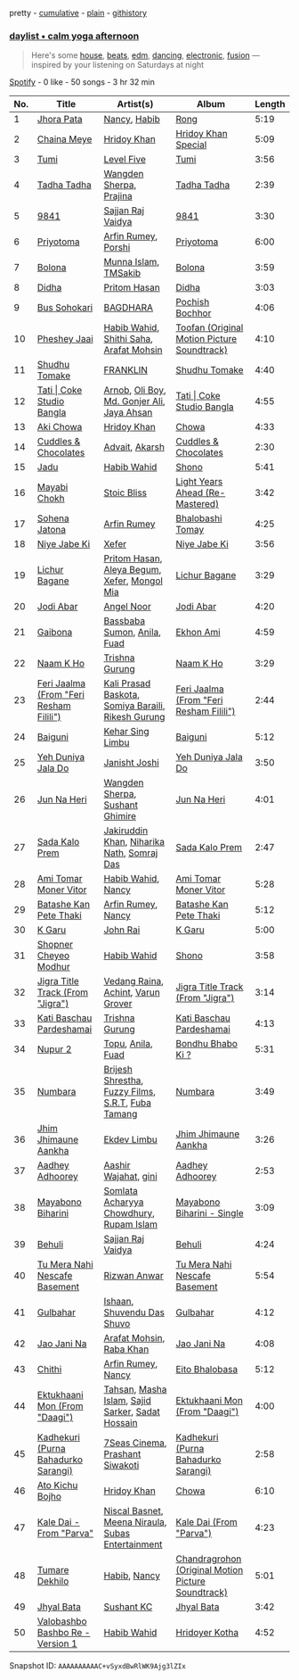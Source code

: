 pretty - [cumulative](/playlists/cumulative/37i9dQZF1EP6YuccBxUcC1.md) - [plain](/playlists/plain/37i9dQZF1EP6YuccBxUcC1) - [githistory](https://github.githistory.xyz/mdn522/spotify-playlist-archive/blob/main/playlists/plain/37i9dQZF1EP6YuccBxUcC1)

### [daylist • calm yoga afternoon](https://open.spotify.com/playlist/37i9dQZF1EP6YuccBxUcC1)

> Here's some <a href="spotify:playlist:37i9dQZF1EQpoj8u9Hn81e">house</a>, <a href="spotify:playlist:37i9dQZF1EIhgWBKbvXsvy">beats</a>, <a href="spotify:playlist:37i9dQZF1EIed8lWkU8WSm">edm</a>, <a href="spotify:playlist:37i9dQZF1EIeODmnRMXZXQ">dancing</a>, <a href="spotify:playlist:37i9dQZF1EQp9BVPsNVof1">electronic</a>, <a href="spotify:playlist:37i9dQZF1EIeeQVlTEj5LF">fusion</a> — inspired by your listening on Saturdays at night

[Spotify](https://open.spotify.com/user/spotify) - 0 like - 50 songs - 3 hr 32 min

| No. | Title | Artist(s) | Album | Length |
|---|---|---|---|---|
| 1 | [Jhora Pata](https://open.spotify.com/track/3ercG510tWeFNEt6ViNJBO) | [Nancy](https://open.spotify.com/artist/6tWikeOxr6awcL0rmWQkfw), [Habib](https://open.spotify.com/artist/5s4yKsjfxsyBtIOCufluoU) | [Rong](https://open.spotify.com/album/3ofwTAhNVNo2IovdYevTs2) | 5:19 |
| 2 | [Chaina Meye](https://open.spotify.com/track/2eWAOmTUvtr7XvCuiV9frx) | [Hridoy Khan](https://open.spotify.com/artist/4L8j8SN9LKAcKYq8oy4f5j) | [Hridoy Khan Special](https://open.spotify.com/album/3rGDSSzYuUx1Z9AEppXR1Y) | 5:09 |
| 3 | [Tumi](https://open.spotify.com/track/7iSWYBp3QGl3eQyv8l40hs) | [Level Five](https://open.spotify.com/artist/0wf0kncEWHLMGqYqXgZql8) | [Tumi](https://open.spotify.com/album/0KAkp5p9mfSCIqRfIduRcl) | 3:56 |
| 4 | [Tadha Tadha](https://open.spotify.com/track/3gZ0eP6lDidIcNqLmgoBTc) | [Wangden Sherpa](https://open.spotify.com/artist/5sml6juxnDkUFi3K3bRAuq), [Prajina](https://open.spotify.com/artist/5hcYAkz7DuyMy1JDinat5a) | [Tadha Tadha](https://open.spotify.com/album/4au4xmmZH1Ls0x3ujkSnSZ) | 2:39 |
| 5 | [9841](https://open.spotify.com/track/55xxtb3HZ0jDYEBLPYaJrs) | [Sajjan Raj Vaidya](https://open.spotify.com/artist/1deQzOQwArAsUgm2WdjtyI) | [9841](https://open.spotify.com/album/0niWQgbrbjkmK24VbJm8UE) | 3:30 |
| 6 | [Priyotoma](https://open.spotify.com/track/17uDaGWE3oITxzsvH8PBti) | [Arfin Rumey](https://open.spotify.com/artist/26WZ66RZJlCL9FUMHXg8IR), [Porshi](https://open.spotify.com/artist/09CqQGNF7LRRu6NQgOsMiR) | [Priyotoma](https://open.spotify.com/album/6HX8gsjNHy8DfX8rm0o5gX) | 6:00 |
| 7 | [Bolona](https://open.spotify.com/track/2NaDump6uGH8a9JXyVaPwI) | [Munna Islam](https://open.spotify.com/artist/2MGV7EF9XR3ssCRPXDbTBR), [TMSakib](https://open.spotify.com/artist/1A9EOVdT0DDWhkvdq3yLf2) | [Bolona](https://open.spotify.com/album/5KjvNZgqFNcOtCrb6wim6E) | 3:59 |
| 8 | [Didha](https://open.spotify.com/track/31MNFbWzsIZvf3ED5kHYsr) | [Pritom Hasan](https://open.spotify.com/artist/037oCHf26WEq5mR05NoOO7) | [Didha](https://open.spotify.com/album/6Uchz9ZFQs9JX2T0d5S1xI) | 3:03 |
| 9 | [Bus Sohokari](https://open.spotify.com/track/3JWH65CXpChIoKuW1wKoFB) | [BAGDHARA](https://open.spotify.com/artist/7uiRC0NlNdHQKVhjTztgrg) | [Pochish Bochhor](https://open.spotify.com/album/0O2yFjSGIyVIFixC4PLFoE) | 4:06 |
| 10 | [Pheshey Jaai](https://open.spotify.com/track/3iqnlFhOfA2uhFGzKjaEJf) | [Habib Wahid](https://open.spotify.com/artist/17BWP9jYZZuuc7s72mQb8r), [Shithi Saha](https://open.spotify.com/artist/3i9l82blymkiV0RpcY0IQw), [Arafat Mohsin](https://open.spotify.com/artist/3z8M11v6g0H2VvkETg7jDn) | [Toofan \(Original Motion Picture Soundtrack\)](https://open.spotify.com/album/0L1MbBa8pNYaLad0gpySZ4) | 4:10 |
| 11 | [Shudhu Tomake](https://open.spotify.com/track/3RWGr29hPAiagbNClOMnhI) | [FRANKLIN](https://open.spotify.com/artist/73G8ACEQ6SOnQBTLEHBbBV) | [Shudhu Tomake](https://open.spotify.com/album/1f8TWNspvXbEx3KL7268eh) | 4:40 |
| 12 | [Tati \| Coke Studio Bangla](https://open.spotify.com/track/6tUdM6RcfH62BaVeC1Bpqd) | [Arnob](https://open.spotify.com/artist/3DeHMjvYP73Pycy8va8RKY), [Oli Boy](https://open.spotify.com/artist/4OZ6RSHfbaWBQj8u7QwpBf), [Md\. Gonjer Ali](https://open.spotify.com/artist/55C4dOu9IsfmGGm24l0Mwx), [Jaya Ahsan](https://open.spotify.com/artist/66cqsvJ91Ujh80cn0Gzax4) | [Tati \| Coke Studio Bangla](https://open.spotify.com/album/3Ral19Y6ssGLpuCj5x28a6) | 4:55 |
| 13 | [Aki Chowa](https://open.spotify.com/track/50UznC4rJkF6q9iOir4G2q) | [Hridoy Khan](https://open.spotify.com/artist/4L8j8SN9LKAcKYq8oy4f5j) | [Chowa](https://open.spotify.com/album/6dn8LYV5gRP8Y9wKT6JWi2) | 4:33 |
| 14 | [Cuddles & Chocolates](https://open.spotify.com/track/6zEzP0A8i0x1uNCnaMyEoG) | [Advait](https://open.spotify.com/artist/5FndSs7pNHPzomD3mxiBR5), [Akarsh](https://open.spotify.com/artist/5S1tBFl9bN0sjCIa8ADxjr) | [Cuddles & Chocolates](https://open.spotify.com/album/6qXa9pFpERL95LOex38t2e) | 2:30 |
| 15 | [Jadu](https://open.spotify.com/track/590JyZyHLKgqNJroGgctn0) | [Habib Wahid](https://open.spotify.com/artist/6QAoAZfRaqkMvxKDRdXl2f) | [Shono](https://open.spotify.com/album/25ruQsWNZJYLKjA4gJYq28) | 5:41 |
| 16 | [Mayabi Chokh](https://open.spotify.com/track/2LEefOxpyWSWJiAhANCPXL) | [Stoic Bliss](https://open.spotify.com/artist/3rgl5maOkVyXSlgBTWxovp) | [Light Years Ahead \(Re\-Mastered\)](https://open.spotify.com/album/0AHTJ3NJJoVoO4FQznFTIG) | 3:42 |
| 17 | [Sohena Jatona](https://open.spotify.com/track/2UibYVuub6yRAgbRWU9uEf) | [Arfin Rumey](https://open.spotify.com/artist/26WZ66RZJlCL9FUMHXg8IR) | [Bhalobashi Tomay](https://open.spotify.com/album/0O4GYKXe7ODbuGRTizGuBv) | 4:25 |
| 18 | [Niye Jabe Ki](https://open.spotify.com/track/3eDD5BU1vTt1Ns1KjYY1ej) | [Xefer](https://open.spotify.com/artist/2S5txX8JNvdebvGU6LZbf9) | [Niye Jabe Ki](https://open.spotify.com/album/26TnRDJk3FdxcZPEtIW9Fw) | 3:56 |
| 19 | [Lichur Bagane](https://open.spotify.com/track/6b1K1mFBFg0RSCw5NBUNdJ) | [Pritom Hasan](https://open.spotify.com/artist/037oCHf26WEq5mR05NoOO7), [Aleya Begum](https://open.spotify.com/artist/2axdevif2FetvDCoxlAZzy), [Xefer](https://open.spotify.com/artist/2S5txX8JNvdebvGU6LZbf9), [Mongol Mia](https://open.spotify.com/artist/0Yo2gdtMiphPnL11YDze4o) | [Lichur Bagane](https://open.spotify.com/album/7k7BoX96LDDtBTrtbCdQhe) | 3:29 |
| 20 | [Jodi Abar](https://open.spotify.com/track/7eqT1QUsPAyAgBlyZ1khqz) | [Angel Noor](https://open.spotify.com/artist/1MZq027LxBnwHGKNWbO5Iu) | [Jodi Abar](https://open.spotify.com/album/6Hquwmr3Vw4eoLqulgeBux) | 4:20 |
| 21 | [Gaibona](https://open.spotify.com/track/0apG1ss6Igy8IJb7ieltBc) | [Bassbaba Sumon](https://open.spotify.com/artist/0dWXQH3oFfiWhCLcXCwKh0), [Anila](https://open.spotify.com/artist/3XkR8TD7tay5OQ9EVRxGbx), [Fuad](https://open.spotify.com/artist/3my0yG4y3f4CnxDiFzApeD) | [Ekhon Ami](https://open.spotify.com/album/37zdsw1zImKKG4ZCrcIHh6) | 4:59 |
| 22 | [Naam K Ho](https://open.spotify.com/track/4IKW9jTESs959oE0coi7oA) | [Trishna Gurung](https://open.spotify.com/artist/1m98lRsSVX0l8vVaWkRwhD) | [Naam K Ho](https://open.spotify.com/album/290NGmfcBjI501Mt2uilzw) | 3:29 |
| 23 | [Feri Jaalma \(From "Feri Resham Filili"\)](https://open.spotify.com/track/7d0zp6xa4jWP5Z8lDHvkVO) | [Kali Prasad Baskota](https://open.spotify.com/artist/4JDWG0j8Lfo8vG9EInupwJ), [Somiya Baraili](https://open.spotify.com/artist/3j5odtct2MdyDXHvWQu43p), [Rikesh Gurung](https://open.spotify.com/artist/0tawNwADEQ6jS8BbUCUpTn) | [Feri Jaalma \(From "Feri Resham Filili"\)](https://open.spotify.com/album/0MJOSDuHQVyY2CF81QKWq3) | 2:44 |
| 24 | [Baiguni](https://open.spotify.com/track/1lSSj2gBUZc6BltgQllzJH) | [Kehar Sing Limbu](https://open.spotify.com/artist/039N6YW2qaDNYRBmNNph08) | [Baiguni](https://open.spotify.com/album/7JBvoWQA6hBCVscujdRcp0) | 5:12 |
| 25 | [Yeh Duniya Jala Do](https://open.spotify.com/track/15Z1xuTPQjErBcsaFpunGg) | [Janisht Joshi](https://open.spotify.com/artist/0lxFJDXOwwxbYpo0EnA51Z) | [Yeh Duniya Jala Do](https://open.spotify.com/album/6PUDZpIB7D6WrRMI8DufL6) | 3:50 |
| 26 | [Jun Na Heri](https://open.spotify.com/track/6pO2llrlrEr5daoL43kC2i) | [Wangden Sherpa](https://open.spotify.com/artist/5sml6juxnDkUFi3K3bRAuq), [Sushant Ghimire](https://open.spotify.com/artist/67vGJOwTnIy6JeePf0IszV) | [Jun Na Heri](https://open.spotify.com/album/73sJ68SAF32QtClc4COh2j) | 4:01 |
| 27 | [Sada Kalo Prem](https://open.spotify.com/track/2wG6w47s5i7cyllqvo3noX) | [Jakiruddin Khan](https://open.spotify.com/artist/64TdfCKdA1sQjd2XKht29b), [Niharika Nath](https://open.spotify.com/artist/5f6pXuctnPWEuipUhHrlal), [Somraj Das](https://open.spotify.com/artist/4fOwouuiA4WA3wCdqS1YzS) | [Sada Kalo Prem](https://open.spotify.com/album/6faOoaAAYpUQu9trGxzjq9) | 2:47 |
| 28 | [Ami Tomar Moner Vitor](https://open.spotify.com/track/2JU4bkZOLDrGFGGeAsD6gK) | [Habib Wahid](https://open.spotify.com/artist/60jYUgQzKAtnJoXKGk1GNn), [Nancy](https://open.spotify.com/artist/6tWikeOxr6awcL0rmWQkfw) | [Ami Tomar Moner Vitor](https://open.spotify.com/album/4GxhLessu8BW9fcTRlN588) | 5:28 |
| 29 | [Batashe Kan Pete Thaki](https://open.spotify.com/track/1VnuHWUuq0TLVC13JhYWOs) | [Arfin Rumey](https://open.spotify.com/artist/26WZ66RZJlCL9FUMHXg8IR), [Nancy](https://open.spotify.com/artist/6tWikeOxr6awcL0rmWQkfw) | [Batashe Kan Pete Thaki](https://open.spotify.com/album/2zEmuEtTi8zPVcRjlucqgr) | 5:12 |
| 30 | [K Garu](https://open.spotify.com/track/0cR36MAMtGeUON8XYJwA4n) | [John Rai](https://open.spotify.com/artist/0HeDIdaYWPE0mpdfT4yIUt) | [K Garu](https://open.spotify.com/album/6SatRb6QIzqT7BSbcp19j8) | 5:00 |
| 31 | [Shopner Cheyeo Modhur](https://open.spotify.com/track/2RSa4IQKPzPWHVGavE7RDF) | [Habib Wahid](https://open.spotify.com/artist/6QAoAZfRaqkMvxKDRdXl2f) | [Shono](https://open.spotify.com/album/25ruQsWNZJYLKjA4gJYq28) | 3:58 |
| 32 | [Jigra Title Track \(From "Jigra"\)](https://open.spotify.com/track/6MFYqlKvieBkgsA79OtRzy) | [Vedang Raina](https://open.spotify.com/artist/1X95l2wU2j5wskoTNOwfLB), [Achint](https://open.spotify.com/artist/4bvGDTEPFnllKiJaEZGuXk), [Varun Grover](https://open.spotify.com/artist/23tDn4nvBiCQroeeCwwCWT) | [Jigra Title Track \(From "Jigra"\)](https://open.spotify.com/album/7qAhSm0Rs8T1xDFwWhwDuf) | 3:14 |
| 33 | [Kati Baschau Pardeshamai](https://open.spotify.com/track/0au4nnpyDIt2dB3i8FkZsS) | [Trishna Gurung](https://open.spotify.com/artist/1m98lRsSVX0l8vVaWkRwhD) | [Kati Baschau Pardeshamai](https://open.spotify.com/album/03yZQ5qyy9Oy6HsH0ECvqy) | 4:13 |
| 34 | [Nupur 2](https://open.spotify.com/track/5qVXjkKYNbkvqBKTVEB6eo) | [Topu](https://open.spotify.com/artist/73TX1tJowmhavo6pbPB2my), [Anila](https://open.spotify.com/artist/3XkR8TD7tay5OQ9EVRxGbx), [Fuad](https://open.spotify.com/artist/3my0yG4y3f4CnxDiFzApeD) | [Bondhu Bhabo Ki ?](https://open.spotify.com/album/7516EnzrJDtSeSn4zKD4xl) | 5:31 |
| 35 | [Numbara](https://open.spotify.com/track/6aHOOUJgweH0N6mIUu2aFg) | [Brijesh Shrestha](https://open.spotify.com/artist/09Dgzq8dbeGVQ6G30PRSEI), [Fuzzy Films](https://open.spotify.com/artist/5St3QwWUMKwAkxwdf6fwLq), [S.R.T](https://open.spotify.com/artist/4StDaYLMYF8vVL9kn2piIK), [Fuba Tamang](https://open.spotify.com/artist/65Das3IXcFVRGA1RG52zix) | [Numbara](https://open.spotify.com/album/0f8bLZeHcg2d7YcrK9p55R) | 3:49 |
| 36 | [Jhim Jhimaune Aankha](https://open.spotify.com/track/1Y3PRud2wuGPJModz8Qxwf) | [Ekdev Limbu](https://open.spotify.com/artist/1jJGnkMQFNsCoDimuhJgIf) | [Jhim Jhimaune Aankha](https://open.spotify.com/album/1vBoBLQzNZLNpyNqSwmL1U) | 3:26 |
| 37 | [Aadhey Adhoorey](https://open.spotify.com/track/6vjdxjLwPkIf8DQVeQgR8V) | [Aashir Wajahat](https://open.spotify.com/artist/4Kd6rJWBl4KpwRYct9PFMo), [gini](https://open.spotify.com/artist/2sjFmfxifbUo2A25xuQOp0) | [Aadhey Adhoorey](https://open.spotify.com/album/4LyJ3UBUTCmoZC8SVCYPqM) | 2:53 |
| 38 | [Mayabono Biharini](https://open.spotify.com/track/1QOcT6Tz3ctY8Oa3vxw8hR) | [Somlata Acharyya Chowdhury](https://open.spotify.com/artist/43t7ABAwiLwVJ9b738CWOh), [Rupam Islam](https://open.spotify.com/artist/1pRruDTNcEFpBPvpFZU76o) | [Mayabono Biharini \- Single](https://open.spotify.com/album/4oIr4Oc3KE7hQrs1M1eqjV) | 3:09 |
| 39 | [Behuli](https://open.spotify.com/track/0Tv1uSNoZ9eBPfbcOAwpkc) | [Sajjan Raj Vaidya](https://open.spotify.com/artist/1deQzOQwArAsUgm2WdjtyI) | [Behuli](https://open.spotify.com/album/5mrxQkQpeBDLJajZtJwM2w) | 4:24 |
| 40 | [Tu Mera Nahi Nescafe Basement](https://open.spotify.com/track/6T45H4IvEeYCr0MNGewDdX) | [Rizwan Anwar](https://open.spotify.com/artist/06ACrU1xT9S6tPcT2junyQ) | [Tu Mera Nahi Nescafe Basement](https://open.spotify.com/album/2TLuvn9pneu07jlCOxCn5C) | 5:54 |
| 41 | [Gulbahar](https://open.spotify.com/track/06aqaubXAEfEcgMiNffGx4) | [Ishaan](https://open.spotify.com/artist/2xrY7gs1NSWrsnEOexKCDs), [Shuvendu Das Shuvo](https://open.spotify.com/artist/6k9BmsuqqMrcYL9gKWR9le) | [Gulbahar](https://open.spotify.com/album/1dorj4R0zvNlLTKSzkyaqf) | 4:12 |
| 42 | [Jao Jani Na](https://open.spotify.com/track/6KlMGTN6eZJ6KYTj0XlwTd) | [Arafat Mohsin](https://open.spotify.com/artist/3z8M11v6g0H2VvkETg7jDn), [Raba Khan](https://open.spotify.com/artist/0YT9TBfX6A4CBGNqou48us) | [Jao Jani Na](https://open.spotify.com/album/6tTdp65PG0HRG6hLasAIfK) | 4:08 |
| 43 | [Chithi](https://open.spotify.com/track/7KBExZkSTC35ffIzaya4E0) | [Arfin Rumey](https://open.spotify.com/artist/26WZ66RZJlCL9FUMHXg8IR), [Nancy](https://open.spotify.com/artist/6tWikeOxr6awcL0rmWQkfw) | [Eito Bhalobasa](https://open.spotify.com/album/57C8tzOqsdvuL5n1H9vjku) | 5:12 |
| 44 | [Ektukhaani Mon \(From "Daagi"\)](https://open.spotify.com/track/42I51uAkuGxStoTGjdkxyr) | [Tahsan](https://open.spotify.com/artist/69Tu9c0t0IOf0ipXnE74sQ), [Masha Islam](https://open.spotify.com/artist/4g9lYzN7CVn9FsptUkx2I6), [Sajid Sarker](https://open.spotify.com/artist/5CvwIgl8nMcAhJn6LYQoau), [Sadat Hossain](https://open.spotify.com/artist/2eN870b6179ZbrQZ4RjRCs) | [Ektukhaani Mon \(From "Daagi"\)](https://open.spotify.com/album/1jKFfX9LkLtinSaVFtlr09) | 4:00 |
| 45 | [Kadhekuri \(Purna Bahadurko Sarangi\)](https://open.spotify.com/track/0uUqioRJprMVdthXSV8XtX) | [7Seas Cinema](https://open.spotify.com/artist/5G2liQhid9WCRukmsuvkJl), [Prashant Siwakoti](https://open.spotify.com/artist/7i7V6PBqFCFab7Tp6QcYxx) | [Kadhekuri \(Purna Bahadurko Sarangi\)](https://open.spotify.com/album/0DRaJCfNkyAnWWNjQ3eb1B) | 2:58 |
| 46 | [Ato Kichu Bojho](https://open.spotify.com/track/3bGYJkG5rASDYGxSUZ9unr) | [Hridoy Khan](https://open.spotify.com/artist/4L8j8SN9LKAcKYq8oy4f5j) | [Chowa](https://open.spotify.com/album/6dn8LYV5gRP8Y9wKT6JWi2) | 6:10 |
| 47 | [Kale Dai \- From "Parva"](https://open.spotify.com/track/49di1xiG8xH2W0gODzn7UT) | [Niscal Basnet](https://open.spotify.com/artist/2vX3zGEmJoYNCaOWXacFqa), [Meena Niraula](https://open.spotify.com/artist/5UecTdt49SjUYttaBmSq1n), [Subas Entertainment](https://open.spotify.com/artist/6CqPYvCrt8LrMaKUcfkDeo) | [Kale Dai \(From "Parva"\)](https://open.spotify.com/album/6mjl2Eupv9RoSCcr9MoYEe) | 4:23 |
| 48 | [Tumare Dekhilo](https://open.spotify.com/track/66hWkPZ5js7P9FbY4qGCXm) | [Habib](https://open.spotify.com/artist/3Scyz5AXNxYaYPEFKIRb9C), [Nancy](https://open.spotify.com/artist/6tWikeOxr6awcL0rmWQkfw) | [Chandragrohon \(Original Motion Picture Soundtrack\)](https://open.spotify.com/album/6Lfc7AjUzxa7gg2uJQwpE1) | 5:01 |
| 49 | [Jhyal Bata](https://open.spotify.com/track/3xy94W4sjVZv1BhsdmgwAS) | [Sushant KC](https://open.spotify.com/artist/5R5EUMWsrYDt3ItavrP6C5) | [Jhyal Bata](https://open.spotify.com/album/5QDdk4KXgAdJh055Kti58N) | 3:42 |
| 50 | [Valobashbo Bashbo Re \- Version 1](https://open.spotify.com/track/6qVQIGL3jqP9OPoYwjL3pl) | [Habib Wahid](https://open.spotify.com/artist/60jYUgQzKAtnJoXKGk1GNn) | [Hridoyer Kotha](https://open.spotify.com/album/1dJSEuOcJ9DS61czBoGd0g) | 4:52 |

Snapshot ID: `AAAAAAAAAAC+vSyxdBwRlWK9Ajg3lZIx`
